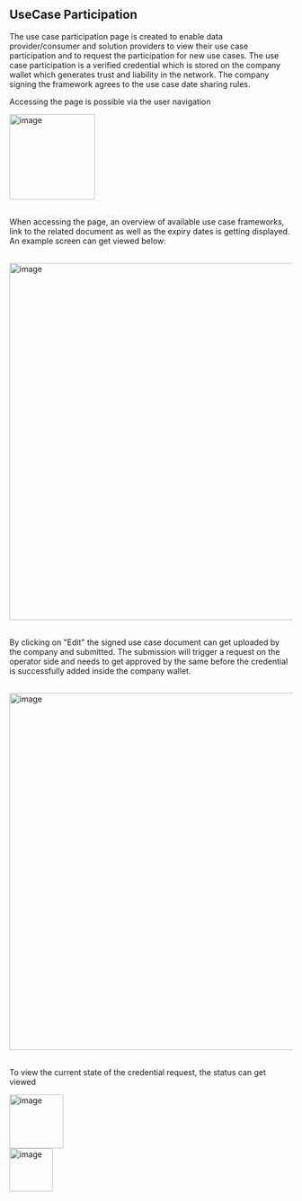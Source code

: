 ## UseCase Participation

The use case participation page is created to enable data provider/consumer and solution providers to view their use case participation and to request the participation for new use cases.
The use case participation is a verified credential which is stored on the company wallet which generates trust and liability in the network. The company signing the framework agrees to the use case date sharing rules.

Accessing the page is possible via the user navigation

<img width="152" alt="image" src="https://github.com/catenax-ng/tx-portal-assets/assets/94133633/f7630788-c007-465b-87db-601f93184393">

<br>
<br>

When accessing the page, an overview of available use case frameworks, link to the related document as well as the expiry dates is getting displayed.
An example screen can get viewed below: 

<br>
<img width="636" alt="image" src="https://github.com/catenax-ng/tx-portal-assets/assets/94133633/c5ded524-278e-4995-8013-3987a3af7938">
<br>
<br>

By clicking on "Edit" the signed use case document can get uploaded by the company and submitted.
The submission will trigger a request on the operator side and needs to get approved by the same before the credential is successfully added inside the company wallet.

<br>
<img width="636" alt="image" src="https://github.com/catenax-ng/tx-portal-assets/assets/94133633/c59a9ef3-2ce4-487e-936a-c4d3b0a2e058">
<br>
<br>

To view the current state of the credential request, the status can get viewed

<img width="96" alt="image" src="https://github.com/catenax-ng/tx-portal-assets/assets/94133633/fd2401f1-1295-4e11-a32c-3401094d480a">
<br>
<img width="77" alt="image" src="https://github.com/catenax-ng/tx-portal-assets/assets/94133633/bb3f3985-d2d7-4aeb-a4b0-1c4a2303333f">


<br>
<br>


